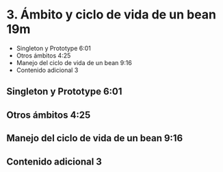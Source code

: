 # 3. Ámbito y ciclo de vida de un bean 19m

* Singleton y Prototype 6:01 
* Otros ámbitos 4:25 
* Manejo del ciclo de vida de un bean 9:16 
* Contenido adicional 3

## Singleton y Prototype 6:01 
## Otros ámbitos 4:25 
## Manejo del ciclo de vida de un bean 9:16 
## Contenido adicional 3
